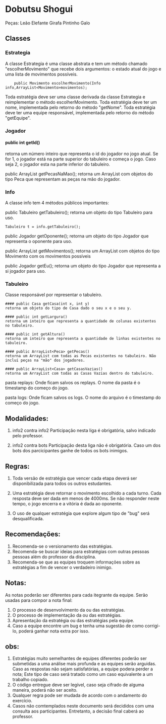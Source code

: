 # Dobutsu Shogui

Peças:
Leão
Elefante
Girafa
Pintinho
Galo

## Classes

### Estrategia
A classe Estrategia é uma classe abstrata e tem um método chamado "escolherMovimento" que recebe dois argumentos: o estado atual do jogo e uma lista de movimentos possíveis.
```
	public Movimento escolherMovimento(Info info,ArrayList<Movimento>movimentos);
```

Toda estratégia deve ser uma classe derivada da classe Estrategia e reimplementar o método escolherMovimento.
Toda estratégia deve ter um nome, implementada pelo retorno do método "getNome".
Toda estratégia deve ter uma equipe responsável, implementada pelo retorno do método "getEquipe".

### Jogador
  #### public int getId()
  retorna um número inteiro que representa o id do jogador no jogo atual. 
  Se for 1, o jogador está na parte superior do tabuleiro e começa o jogo. Caso seja 2, o jogador esta na parte inferior do tabuleiro.
   
  public ArrayList<Peca> getPecasNaMao();
  retorna um ArrayList com objetos do tipo Peca que representam as peças na mão do jogador.

### Info
A classe info tem 4 métodos públicos importantes:
  
  public Tabuleiro getTabuleiro();
  retorna um objeto do tipo Tabuleiro para uso.
  
  ```
  Tabuleiro t = info.getTabuleiro();
  ```
  
  public Jogador getOponente();
  retorna um objeto do tipo Jogador que representa o oponente para uso.
  
  public ArrayList<Movimento> getMovimentos();
  retorna um ArrayList com objetos do tipo Movimento com os movimentos possíveis
  
  public Jogador getEu();
  retorna um objeto do tipo Jogador que representa a si jogador para uso.

### Tabuleiro
Classe responsável por representar o tabuleiro.

	#### public Casa getCasa(int x, int y)
	retorna um objeto do tipo de Casa dado o seu x e o seu y.
	
	#### public int getLargura()
	retorna um inteiro que representa a quantidade de colunas existentes no tabuleiro.
	
	#### public int getAltura()
	retorna um inteiro que representa a quantidade de linhas existentes no tabuleiro.
	
	#### public ArrayList<Peca> getPecas()
	retorna um ArrayList com todas as Pecas existentes no tabuleiro. Não inclui peças na "mão" dos jogadores. 
	
	#### public ArrayList<Casa> getCasasVazias()
	retorna um ArrayList com todas as Casas Vazias dentro do tabuleiro.

pasta replays:
Onde ficam salvos os replays. O nome da pasta é o timestamp do começo do jogo.

pasta logs:
Onde ficam salvos os logs. O nome do arquivo é o timestamp do começo do jogo.


## Modalidades:
1) info2 contra info2
Participação nesta liga é obrigatória, salvo indicado pelo professor.

2) info2 contra bots
Participação desta liga não é obrigatória.
Caso um dos bots dos parcicipantes ganhe de todos os bots inimigos.

## Regras:
1) Toda versão de estratégia que vencer cada etapa deverá ser disponibilizada para todos os outros estudantes.

2) Uma estratégia deve retornar o movimento escolhido a cada turno. Cada resposta deve ser dada em menos de 4000ms. Se não responder neste tempo, o jogo encerra e a vitória é dada ao oponente.

3) O uso de qualquer estratégia que explore algum tipo de "bug" será desqualificada. 

## Recomendações:
1) Recomenda-se o versionamento das estratégias.
2) Recomenda-se buscar ideias para estratégias com outras pessoas pessoas além do professor da disciplina.
3) Recomenda-se que as equipes troquem informações sobre as estratégias a fim de vencer o verdadeiro inimigo.

## Notas:
As notas poderão ser diferentes para cada itegrante da equipe.
Serão usadas para compor a nota final:

1) O processo de desenvolvimento da ou das estratégias.
2) O processo de implementação da ou das estratégias.
3) Apresentação da estratégia ou das estratégias pela equipe.
4) Caso a equipe encontre um bug e tenha uma sugestão de como corrigí-lo, poderá ganhar nota extra por isso.

## obs:
1) Estratégias muito semelhantes de equipes diferentes poderão ser submetidas a uma análise mais profunda e as equipes serão arguidas. Caso as respostas não sejam satisfatórias, a equipe podera perder a nota; Este tipo de caso será tratado como um caso equivalente a um  trabalho copiado.
2) O código entregue deve ser legível, caso seja cifrado de alguma maneira, poderá não ser aceito.
3) Qualquer regra pode ser mudada de acordo com o andamento do exercício.
4) Casos não comtemplados neste documento será decididos com uma consulta aos participantes. Entretanto, a decisão final caberá ao professor.
